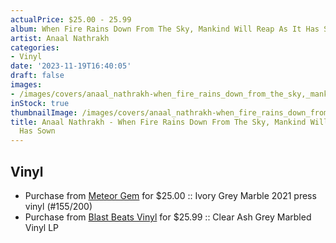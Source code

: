 ```yaml
---
actualPrice: $25.00 - 25.99
album: When Fire Rains Down From The Sky, Mankind Will Reap As It Has Sown
artist: Anaal Nathrakh
categories:
- Vinyl
date: '2023-11-19T16:40:05'
draft: false
images:
- /images/covers/anaal_nathrakh-when_fire_rains_down_from_the_sky,_mankind_will_reap_as_it_has_sown.jpg
inStock: true
thumbnailImage: /images/covers/anaal_nathrakh-when_fire_rains_down_from_the_sky,_mankind_will_reap_as_it_has_sown-thumb.jpg
title: Anaal Nathrakh - When Fire Rains Down From The Sky, Mankind Will Reap As It
  Has Sown
---
```


## Vinyl
* Purchase from [Meteor Gem](https://meteor-gem.com/products/anaal-nathrakh-when-fire-rains-down-from-the-sky-mankind-will-reap-as-it-has-sown-lp) for $25.00 :: Ivory Grey Marble 2021 press vinyl (#155/200)
* Purchase from [Blast Beats Vinyl](https://blastbeatsvinyl.com/products/anaal-nathrakh-when-fire-rains-down-from-the-sky-mankind-will-reap-as-it-has-sown-clear-ash-grey-marbled-vinyl-lp) for $25.99 :: Clear Ash Grey Marbled Vinyl LP
